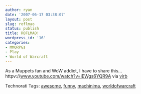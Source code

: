 ```yaml
---
author: ryan
date: '2007-06-17 03:38:07'
layout: post
slug: roflmao
status: publish
title: ROFLMAO!
wordpress_id: '16'
categories:
- MMORPGs
- Play
- World of Warcraft
---
```


As a Muppets fan and WoW addict, I have to share this...
httpv://www.youtube.com/watch?v=iEWgs6YQR9A via [virb](http://virb.com)

Technorati Tags: [awesome](http://www.technorati.com/tag/awesome),
[funny](http://www.technorati.com/tag/funny),
[machinima](http://www.technorati.com/tag/machinima),
[worldofwarcraft](http://www.technorati.com/tag/worldofwarcraft)
